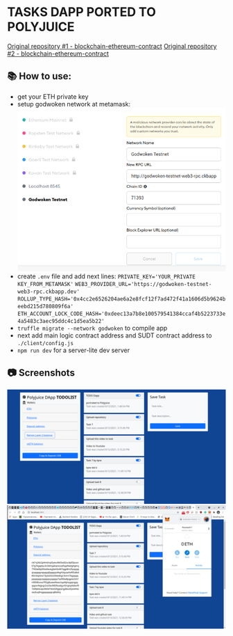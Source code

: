 # TASKS DAPP PORTED TO POLYJUICE

[Original repository #1 - blockchain-ethereum-contract](https://github.com/AndrewJBateman/blockchain-ethereum-contract)
[Original repository #2 - blockchain-ethereum-contract](https://github.com/x777/todo-dapp-polyjuice)

## :books: How to use:
* get your ETH private key
* setup godwoken network at metamask:
![Godwoken network](./img/godwoken_network.png)
* create  `.env` file and add next lines: 
`PRIVATE_KEY='YOUR_PRIVATE KEY_FROM_METAMASK'`
`WEB3_PROVIDER_URL='https://godwoken-testnet-web3-rpc.ckbapp.dev'`
`ROLLUP_TYPE_HASH='0x4cc2e6526204ae6a2e8fcf12f7ad472f41a1606d5b9624beebd215d780809f6a'`
`ETH_ACCOUNT_LOCK_CODE_HASH='0xdeec13a7b8e100579541384ccaf4b5223733e4a5483c3aec95ddc4c1d5ea5b22'`
* `truffle migrate --network godwoken` to compile app
* next add main logic contract address and SUDT contract address  to `./client/config.js`
* `npm run dev` for a server-lite dev server

## :camera: Screenshots

![Example screenshot 1](./img/task.png)
![Example screenshot 2](./img/task_2.png)
